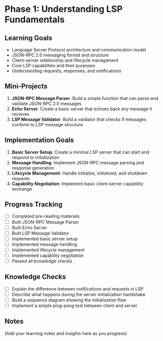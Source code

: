 # Phase 1: Understanding LSP Fundamentals

## Learning Goals
- Language Server Protocol architecture and communication model
- JSON-RPC 2.0 messaging format and structure
- Client-server relationship and lifecycle management
- Core LSP capabilities and their purposes
- Understanding requests, responses, and notifications

## Mini-Projects
1. **JSON-RPC Message Parser**: Build a simple function that can parse and validate JSON-RPC 2.0 messages
2. **Echo Server**: Create a basic server that echoes back any message it receives
3. **LSP Message Validator**: Build a validator that checks if messages conform to LSP message structure

## Implementation Goals
1. **Basic Server Setup**: Create a minimal LSP server that can start and respond to initialization
2. **Message Handling**: Implement JSON-RPC message parsing and response generation
3. **Lifecycle Management**: Handle initialize, initialized, and shutdown requests
4. **Capability Negotiation**: Implement basic client-server capability exchange

## Progress Tracking
- [ ] Completed pre-reading materials
- [ ] Built JSON-RPC Message Parser
- [ ] Built Echo Server
- [ ] Built LSP Message Validator
- [ ] Implemented basic server setup
- [ ] Implemented message handling
- [ ] Implemented lifecycle management
- [ ] Implemented capability negotiation
- [ ] Passed all knowledge checks

## Knowledge Checks
- [ ] Explain the difference between notifications and requests in LSP
- [ ] Describe what happens during the server initialization handshake
- [ ] Build a sequence diagram showing the initialization flow
- [ ] Implement a simple ping-pong test between client and server

## Notes
(Add your learning notes and insights here as you progress)